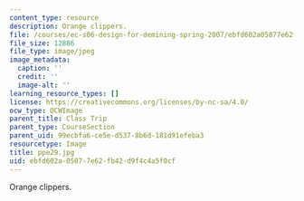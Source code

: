 ```yaml
---
content_type: resource
description: Orange clippers.
file: /courses/ec-s06-design-for-demining-spring-2007/ebfd602a05077e62fb42d9f4c4a5f0cf_ppe29.jpg
file_size: 12886
file_type: image/jpeg
image_metadata:
  caption: ''
  credit: ''
  image-alt: ''
learning_resource_types: []
license: https://creativecommons.org/licenses/by-nc-sa/4.0/
ocw_type: OCWImage
parent_title: Class Trip
parent_type: CourseSection
parent_uid: 99ecbfa6-ce5e-d537-8b6d-181d91efeba3
resourcetype: Image
title: ppe29.jpg
uid: ebfd602a-0507-7e62-fb42-d9f4c4a5f0cf
---
```

Orange clippers.